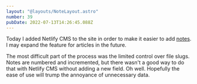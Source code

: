 ```yaml
---
layout: "@layouts/NoteLayout.astro"
number: 39
pubDate: 2022-07-13T14:26:45.088Z
---
```

Today I added Netlify CMS to the site in order to make it easier to add [notes](/notes). I may expand the feature for articles in the future.

The most difficult part of the process was the limited control over file slugs. Notes are numbered and incremented, but there wasn't a good way to do that with Netlify CMS without adding a new field. Oh well. Hopefully the ease of use will trump the annoyance of unnecessary data.